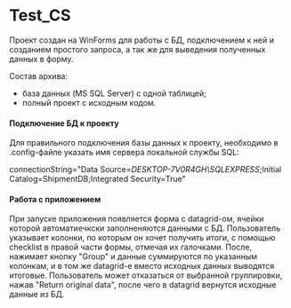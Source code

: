 # Test_CS
Проект создан на WinForms для работы с БД, подключением к ней и созданием простого запроса, а так же для выведения полученных данных в форму.

Состав архива:
+ база данных (MS SQL Server) с одной таблицей;
+ полный проект с исходным кодом.

#### Подключение БД к проекту
Для правильного подключения базы данных к проекту, необходимо в .config-файле указать имя сервера локальной службы SQL:

connectionString="Data Source=*DESKTOP-7V0R4GH\SQLEXPRESS*;Initial Catalog=ShipmentDB;Integrated Security=True"
#### Работа с приложением
При запуске приложения появляется форма с datagrid-ом, ячейки которой автоматиечкски заполненяются данными с БД.
Пользователь указывает колонки, по которым он хочет получить итоги, с помощью checklist в правой части формы, отмечая их галочками.
После, нажимает кнопку "Group" и данные суммируются по указанным колонкам, и в том же datagrid-е вместо исходных данных выводятся итоговые.
Пользователь может отказаться от выбранной группировки, нажав "Return original data", после чего в datagrid вернутся исходные данные из БД.
